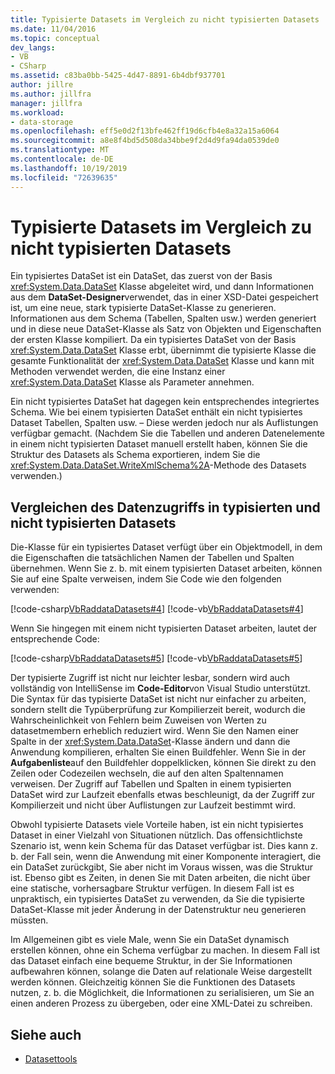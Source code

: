 ```yaml
---
title: Typisierte Datasets im Vergleich zu nicht typisierten Datasets
ms.date: 11/04/2016
ms.topic: conceptual
dev_langs:
- VB
- CSharp
ms.assetid: c83ba0bb-5425-4d47-8891-6b4dbf937701
author: jillre
ms.author: jillfra
manager: jillfra
ms.workload:
- data-storage
ms.openlocfilehash: eff5e0d2f13bfe462ff19d6cfb4e8a32a15a6064
ms.sourcegitcommit: a8e8f4bd5d508da34bbe9f2d4d9fa94da0539de0
ms.translationtype: MT
ms.contentlocale: de-DE
ms.lasthandoff: 10/19/2019
ms.locfileid: "72639635"
---
```

# <a name="typed-vs-untyped-datasets"></a>Typisierte Datasets im Vergleich zu nicht typisierten Datasets
Ein typisiertes DataSet ist ein DataSet, das zuerst von der Basis <xref:System.Data.DataSet> Klasse abgeleitet wird, und dann Informationen aus dem **DataSet-Designer**verwendet, das in einer XSD-Datei gespeichert ist, um eine neue, stark typisierte DataSet-Klasse zu generieren. Informationen aus dem Schema (Tabellen, Spalten usw.) werden generiert und in diese neue DataSet-Klasse als Satz von Objekten und Eigenschaften der ersten Klasse kompiliert. Da ein typisiertes DataSet von der Basis <xref:System.Data.DataSet> Klasse erbt, übernimmt die typisierte Klasse die gesamte Funktionalität der <xref:System.Data.DataSet> Klasse und kann mit Methoden verwendet werden, die eine Instanz einer <xref:System.Data.DataSet> Klasse als Parameter annehmen.

Ein nicht typisiertes DataSet hat dagegen kein entsprechendes integriertes Schema. Wie bei einem typisierten DataSet enthält ein nicht typisiertes Dataset Tabellen, Spalten usw. – Diese werden jedoch nur als Auflistungen verfügbar gemacht. (Nachdem Sie die Tabellen und anderen Datenelemente in einem nicht typisierten Dataset manuell erstellt haben, können Sie die Struktur des Datasets als Schema exportieren, indem Sie die <xref:System.Data.DataSet.WriteXmlSchema%2A>-Methode des Datasets verwenden.)

## <a name="contrast-data-access-in-typed-and-untyped-datasets"></a>Vergleichen des Datenzugriffs in typisierten und nicht typisierten Datasets
Die-Klasse für ein typisiertes Dataset verfügt über ein Objektmodell, in dem die Eigenschaften die tatsächlichen Namen der Tabellen und Spalten übernehmen. Wenn Sie z. b. mit einem typisierten Dataset arbeiten, können Sie auf eine Spalte verweisen, indem Sie Code wie den folgenden verwenden:

[!code-csharp[VbRaddataDatasets#4](../data-tools/codesnippet/CSharp/typed-vs-untyped-datasets_1.cs)]
[!code-vb[VbRaddataDatasets#4](../data-tools/codesnippet/VisualBasic/typed-vs-untyped-datasets_1.vb)]

Wenn Sie hingegen mit einem nicht typisierten Dataset arbeiten, lautet der entsprechende Code:

[!code-csharp[VbRaddataDatasets#5](../data-tools/codesnippet/CSharp/typed-vs-untyped-datasets_2.cs)]
[!code-vb[VbRaddataDatasets#5](../data-tools/codesnippet/VisualBasic/typed-vs-untyped-datasets_2.vb)]

Der typisierte Zugriff ist nicht nur leichter lesbar, sondern wird auch vollständig von IntelliSense im **Code-Editor**von Visual Studio unterstützt. Die Syntax für das typisierte DataSet ist nicht nur einfacher zu arbeiten, sondern stellt die Typüberprüfung zur Kompilierzeit bereit, wodurch die Wahrscheinlichkeit von Fehlern beim Zuweisen von Werten zu datasetmembern erheblich reduziert wird. Wenn Sie den Namen einer Spalte in der <xref:System.Data.DataSet>-Klasse ändern und dann die Anwendung kompilieren, erhalten Sie einen Buildfehler. Wenn Sie in der **Aufgabenliste**auf den Buildfehler doppelklicken, können Sie direkt zu den Zeilen oder Codezeilen wechseln, die auf den alten Spaltennamen verweisen. Der Zugriff auf Tabellen und Spalten in einem typisierten DataSet wird zur Laufzeit ebenfalls etwas beschleunigt, da der Zugriff zur Kompilierzeit und nicht über Auflistungen zur Laufzeit bestimmt wird.

Obwohl typisierte Datasets viele Vorteile haben, ist ein nicht typisiertes Dataset in einer Vielzahl von Situationen nützlich. Das offensichtlichste Szenario ist, wenn kein Schema für das Dataset verfügbar ist. Dies kann z. b. der Fall sein, wenn die Anwendung mit einer Komponente interagiert, die ein DataSet zurückgibt, Sie aber nicht im Voraus wissen, was die Struktur ist. Ebenso gibt es Zeiten, in denen Sie mit Daten arbeiten, die nicht über eine statische, vorhersagbare Struktur verfügen. In diesem Fall ist es unpraktisch, ein typisiertes DataSet zu verwenden, da Sie die typisierte DataSet-Klasse mit jeder Änderung in der Datenstruktur neu generieren müssten.

Im Allgemeinen gibt es viele Male, wenn Sie ein DataSet dynamisch erstellen können, ohne ein Schema verfügbar zu machen. In diesem Fall ist das Dataset einfach eine bequeme Struktur, in der Sie Informationen aufbewahren können, solange die Daten auf relationale Weise dargestellt werden können. Gleichzeitig können Sie die Funktionen des Datasets nutzen, z. b. die Möglichkeit, die Informationen zu serialisieren, um Sie an einen anderen Prozess zu übergeben, oder eine XML-Datei zu schreiben.

## <a name="see-also"></a>Siehe auch

- [Datasettools](../data-tools/dataset-tools-in-visual-studio.md)